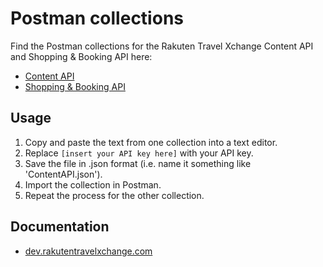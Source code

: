 # Postman collections

Find the Postman collections for the Rakuten Travel Xchange Content API and Shopping & Booking API here:

* [Content API](https://raw.githubusercontent.com/rakutentravelxchange/postman-collections/master/Content_API.postman_collection.json)
* [Shopping & Booking API](https://raw.githubusercontent.com/rakutentravelxchange/postman-collections/master/Shopping_and_Booking_API.postman_collection.json)

## Usage

1. Copy and paste the text from one collection into a text editor.
2. Replace `[insert your API key here]` with your API key.
3. Save the file in .json format (i.e. name it something like 'ContentAPI.json').
4. Import the collection in Postman.
5. Repeat the process for the other collection. 

## Documentation

* [dev.rakutentravelxchange.com](https://dev.rakutentravelxchange.com/)
